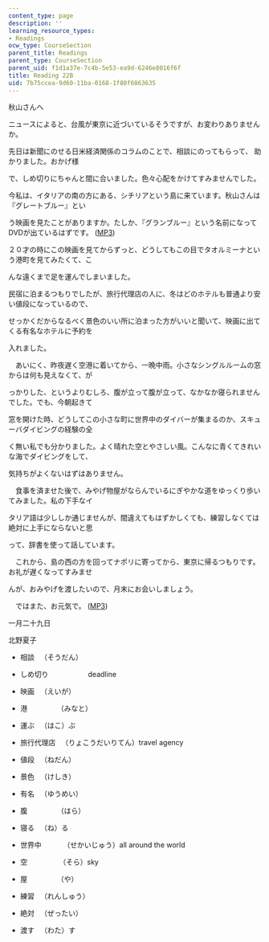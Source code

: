 ```yaml
---
content_type: page
description: ''
learning_resource_types:
- Readings
ocw_type: CourseSection
parent_title: Readings
parent_type: CourseSection
parent_uid: f1d1a37e-7c4b-5e53-ea9d-6246e8016f6f
title: Reading 22B
uid: 7b75ccea-9d60-11ba-0168-1f80f6863635
---
```


秋山さんへ

ニュースによると、台風が東京に近づいているそうですが、お変わりありませんか。

先日は新聞にのせる日米経済関係のコラムのことで、相談にのってもらって、 助かりました。おかげ様

で、しめ切りにちゃんと間に合いました。色々心配をかけてすみませんでした。

今私は、イタリアの南の方にある、シチリアという島に来ています。秋山さんは『グレートブルー』とい

う映画を見たことがありますか。たしか、『グランブルー』という名前になってDVDが出ているはずです。 ([MP3](/ans7870/21f/21f.505/f05/audio/Lesson22B-1.mp3))

２０才の時にこの映画を見てからずっと、どうしてもこの目でタオルミーナという港町を見てみたくて、こ

んな遠くまで足を運んでしまいました。

民宿に泊まるつもりでしたが、旅行代理店の人に、冬はどのホテルも普通より安い値段になっているので、

せっかくだからなるべく景色のいい所に泊まった方がいいと聞いて、映画に出てくる有名なホテルに予約を

入れました。

　あいにく、昨夜遅く空港に着いてから、一晩中雨。小さなシングルルームの窓からは何も見えなくて、が

っかりした、というよりむしろ、腹が立って腹が立って、なかなか寝られませんでした。でも、今朝起きて

窓を開けた時、どうしてこの小さな町に世界中のダイバーが集まるのか、スキューバダイビングの経験の全

く無い私でも分かりました。よく晴れた空とやさしい風。こんなに青くてきれいな海でダイビングをして、

気持ちがよくないはずはありません。

　食事を済ませた後で、みやげ物屋がならんでいるにぎやかな道をゆっくり歩いてみました。私の下手なイ

タリア語は少ししか通じませんが、間違えてもはずかしくても、練習しなくては絶対に上手にならないと思

って、辞書を使って話しています。

　これから、島の西の方を回ってナポリに寄ってから、東京に帰るつもりです。お礼が遅くなってすみませ

んが、おみやげを渡したいので、月末にお会いしましょう。

　ではまた、お元気で。 ([MP3](/ans7870/21f/21f.505/f05/audio/Lesson22B-2.mp3))

一月二十九日

北野夏子

*   相談   （そうだん）
    
*   しめ切り                    deadline
    
*   映画   （えいが）
    
*   港               （みなと）
    
*   運ぶ   （はこ）ぶ
    
*   旅行代理店   （りょこうだいりてん）travel agency
    
*   値段   （ねだん）
    
*   景色   （けしき）
    
*   有名   （ゆうめい）
    
*   腹               （はら）
    
*   寝る   （ね）る
    
*   世界中           （せかいじゅう）all around the world
    
*   空                （そら）sky
    
*   屋               （や）
    
*   練習   （れんしゅう）
    
*   絶対   （ぜったい）
    
*   渡す   （わた）す